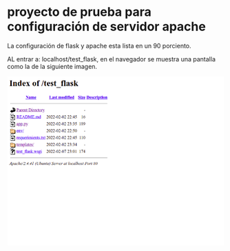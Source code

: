 # proyecto de prueba para configuración de servidor apache

La configuración de flask y apache esta lista en un 90 porciento.

AL entrar a: localhost/test_flask, en el navegador se muestra una pantalla como la de la siguiente imagen.

![avatar](./imgR/apache.png)
